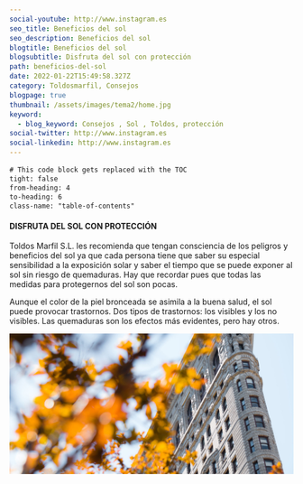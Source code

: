 ```yaml
---
social-youtube: http://www.instagram.es
seo_title: Beneficios del sol
seo_description: Beneficios del sol
blogtitle: Beneficios del sol
blogsubtitle: Disfruta del sol con protección
path: beneficios-del-sol
date: 2022-01-22T15:49:58.327Z
category: Toldosmarfil, Consejos
blogpage: true
thumbnail: /assets/images/tema2/home.jpg
keyword:
  - blog_keyword: Consejos , Sol , Toldos, protección
social-twitter: http://www.instagram.es
social-linkedin: http://www.instagram.es
---
```


```toc
# This code block gets replaced with the TOC
tight: false
from-heading: 4
to-heading: 6
class-name: "table-of-contents"
```
#### DISFRUTA DEL SOL CON PROTECCIÓN

Toldos Marfil S.L. les recomienda que tengan consciencia de los peligros y beneficios del sol ya que cada persona tiene que saber su especial sensibilidad a la exposición solar y saber el tiempo que se puede exponer al sol sin riesgo de quemaduras. Hay que recordar pues que todas las medidas para protegernos del sol son pocas.


Aunque el color de la piel bronceada se asimila a la buena salud, el sol puede provocar trastornos. Dos tipos de trastornos: los visibles y los no visibles. Las quemaduras son los efectos más evidentes, pero hay otros.

![ccc](/assets/images/tema2/home.jpg)


